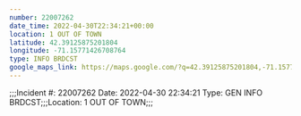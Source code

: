 ```yaml
---
number: 22007262
date_time: 2022-04-30T22:34:21+00:00
location: 1 OUT OF TOWN
latitude: 42.39125875201804
longitude: -71.15771426708764
type: INFO BRDCST
google_maps_link: https://maps.google.com/?q=42.39125875201804,-71.15771426708764
---
```


;;;Incident #: 22007262  Date: 2022-04-30 22:34:21   Type: GEN INFO BRDCST;;;Location: 1 OUT OF TOWN;;;
